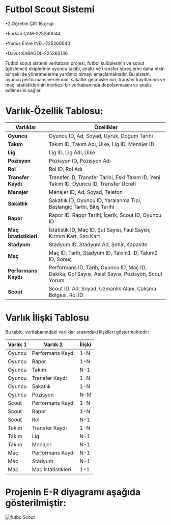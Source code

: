 # Futbol Scout Sistemi
•2.Öğretim Çift 16.grup

•Furkan ÇAM-225260044

•Yunus Emre İNEL-225260040

•Davut KARAGÖL-225260136

Futbol scout sistemi veritabanı projesi, futbol kulüplerinin ve scout (gözlemci) ekiplerinin oyuncu takibi, analiz ve transfer süreçlerini daha etkin bir şekilde yönetmelerine yardımcı olmayı amaçlamaktadır. Bu sistem, oyuncu performans verilerinin, sakatlık geçmişlerinin, transfer kayıtlarının ve maç istatistiklerinin merkezi bir veritabanında depolanmasını ve analiz edilmesini sağlar.

# Varlık-Özellik Tablosu:

| **Varlıklar**           | **Özellikler**                                                                                                      |
|-------------------------|----------------------------------------------------------------------------------------------------------------------|
| **Oyuncu**              | Oyuncu ID, Ad, Soyad, Uyruk, Doğum Tarihi                                                                          |
| **Takım**               | Takım ID, Takım Adı, Ülke, Lig ID, Menajer ID                                                                      |
| **Lig**                 | Lig ID, Lig Adı, Ülke                                                                                               |
| **Pozisyon**            | Pozisyon ID, Pozisyon Adı                                                                                           |
| **Rol**                 | Rol ID, Rol Adı                                                                                                     |
| **Transfer Kaydı**      | Transfer ID, Transfer Tarihi, Eski Takım ID, Yeni Takım ID, Oyuncu ID, Transfer Ücreti                               |
| **Menajer**             | Menajer ID, Ad, Soyad, Telefon                                                                                      |
| **Sakatlık**            | Sakatlık ID, Oyuncu ID, Yaralanma Tipi, Başlangıç Tarihi, Bitiş Tarihi                                             |
| **Rapor**               | Rapor ID, Rapor Tarihi, İçerik, Scout ID, Oyuncu ID                                                                 |
| **Maç İstatistikleri**  | İstatistik ID, Maç ID, Şut Sayısı, Faul Sayısı, Kırmızı Kart, Sarı Kart                                           |
| **Stadyum**             | Stadyum ID, Stadyum Ad, Şehir, Kapasite                                                                            |
| **Maç**                 | Maç ID, Tarih, Stadyum ID, Takım1 ID, Takım2 ID, Sonuç                                                             |
| **Performans Kaydı**    | Performans ID, Tarih, Oyuncu ID, Maç ID, Dakika, Gol Sayısı, Asist Sayısı, Pozisyon, Scout Yorum                   |
| **Scout**               | Scout ID, Ad, Soyad, Uzmanlık Alanı, Çalışma Bölgesi, Rol ID                                                       |

# Varlık İlişki Tablosu

Bu tablo, veritabanındaki varlıklar arasındaki ilişkileri göstermektedir:

| **Varlık 1** | **Varlık 2**           | **İlişki** |
|--------------|------------------------|------------|
| Oyuncu       | Performans Kaydı       | 1-N        |
| Oyuncu       | Rapor                  | 1-N        |
| Oyuncu       | Takım                  | N-1        |
| Oyuncu       | Transfer Kaydı         | 1-N        |
| Oyuncu       | Sakatlık               | 1-N        |
| Oyuncu       | Pozisyon               | N-M        |
| Scout        | Performans Kaydı       | 1-N        |
| Scout        | Rapor                  | 1-N        |
| Scout        | Rol                    | N-1        |
| Takım        | Transfer Kaydı         | 1-N        |
| Takım        | Lig                    | N-1        |
| Takım        | Menajer                | N-1        |
| Maç          | Performans Kaydı       | N-1        |
| Maç          | Stadyum                | N-1        |
| Maç          | Maç İstatistikleri     | 1-1        |

# Projenin E-R diyagramı aşağıda gösterilmiştir:

![futbolScout](https://github.com/user-attachments/assets/914d655e-53b1-47dd-bc85-37760b1a11ae)
